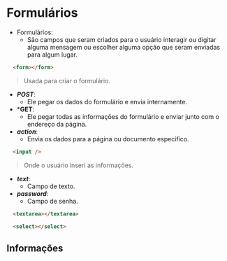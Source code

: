 # Formulários

- Formulários:
  - São campos que seram criados para o usuário interagir ou digitar alguma mensagem ou escolher alguma opção que seram enviadas para algum lugar.

```html
  <form></form>
```

  > Usada para criar o formulário.

- ***POST***:
  - Ele pegar os dados do formulário e envia internamente.
- ***GET**:
  - Ele pegar todas as informações do formulário e enviar junto com o endereço da página.
- ***action***:
  - Envia os dados para a página ou documento especifico.

```html
  <input />
```

  > Onde o usuário inseri as informações.

- ***text***:
  - Campo de texto.
- ***password***:
  - Campo de senha.

```html
  <textarea></textarea>
```

```html
  <select></select>
```

## Informações
